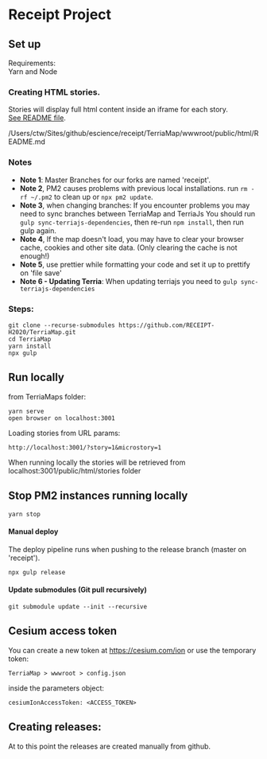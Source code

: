 # Receipt Project

## Set up

Requirements:  
Yarn and Node

### Creating HTML stories.

Stories will display full html content inside an iframe for each story.  
[See README file](/wwwroot/public/html).

/Users/ctw/Sites/github/escience/receipt/TerriaMap/wwwroot/public/html/README.md

### Notes

*   **Note 1**: Master Branches for our forks are named 'receipt'.
*   **Note 2**, PM2 causes problems with previous local installations. run `rm -rf ~/.pm2` to clean up or `npx pm2 update`.
*   **Note 3**, when changing branches: If you encounter problems you may need to sync branches between TerriaMap and TerriaJs You should run `gulp sync-terriajs-dependencies`, then re-run `npm install`, then run gulp again.
*   **Note 4**, If the map doesn't load, you may have to clear your browser cache, cookies and other site data. (Only clearing the cache is not enough!)
*   **Note 5**, use prettier while formatting your code and set it up to prettify on 'file save'
*   **Note 6 - Updating Terria**: When updating terriajs you need to `gulp sync-terriajs-dependencies`

### Steps:

```
git clone --recurse-submodules https://github.com/RECEIPT-H2020/TerriaMap.git
cd TerriaMap
yarn install
npx gulp
```

## Run locally

from TerriaMaps folder:

```
yarn serve
open browser on localhost:3001
```

Loading stories from URL params:

```
http://localhost:3001/?story=1&microstory=1
```

When running locally the stories will be retrieved from localhost:3001/public/html/stories folder

## Stop PM2 instances running locally

```
yarn stop
```

#### Manual deploy

The deploy pipeline runs when pushing to the release branch (master on 'receipt').

```
npx gulp release
```

#### Update submodules (Git pull recursively)

```
git submodule update --init --recursive
```

## Cesium access token

You can create a new token at https://cesium.com/ion or use the temporary token:

`TerriaMap > wwwroot > config.json`

inside the parameters object:

`cesiumIonAccessToken: <ACCESS_TOKEN>`


## Creating releases:
At to this point the releases are created manually from github. 
